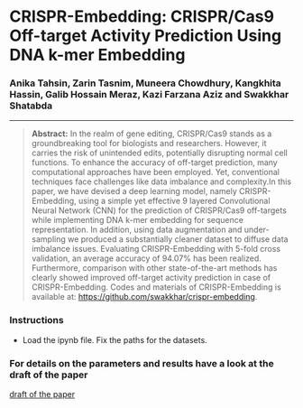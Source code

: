 # CRISPR-Embedding: CRISPR/Cas9 Off-target Activity Prediction Using DNA k-mer Embedding
### Anika Tahsin, Zarin Tasnim, Muneera Chowdhury, Kangkhita Hassin, Galib Hossain Meraz, Kazi Farzana Aziz and Swakkhar Shatabda
---
> **Abstract:** In the realm of gene editing, CRISPR/Cas9 stands as a groundbreaking tool for biologists and researchers. However, it carries the risk of unintended edits, potentially disrupting normal cell functions. To enhance the accuracy of off-target prediction, many computational approaches have been employed. Yet, conventional techniques face challenges like data imbalance and complexity.In this paper, we have devised a deep learning model, namely CRISPR-Embedding, using a simple yet effective 9 layered Convolutional Neural Network (CNN)
for the prediction of CRISPR/Cas9 off-targets while implementing DNA k-mer embedding for sequence representation. In addition, using data augmentation and under-sampling we produced a substantially cleaner dataset to diffuse data imbalance issues. Evaluating
CRISPR-Embedding with 5-fold cross validation, an average accuracy of 94.07% has been realized. Furthermore, comparison with other state-of-the-art methods has clearly showed improved off-target activity prediction in case of CRISPR-Embedding. Codes and materials of CRISPR-Embedding is available at: https://github.com/swakkhar/crispr-embedding.

### Instructions
- Load the ipynb file. Fix the paths for the datasets.

### For details on the parameters and results have a look at the draft of the paper
[draft of the paper]([https://www.example.com](https://papers.ssrn.com/sol3/papers.cfm?abstract_id=4071629))

